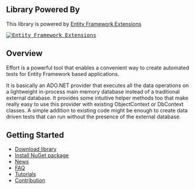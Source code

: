 ## Library Powered By

This library is powered by [Entity Framework Extensions](https://entityframework-extensions.net/?z=github&y=entityframework-plus)

<a href="https://entityframework-extensions.net/?z=github&y=entityframework-effort">
<kbd>
<img src="https://zzzprojects.github.io/images/logo/entityframework-extensions-pub.jpg" alt="Entity Framework Extensions" />
</kbd>
</a>

## Overview

Effort is a powerful tool that enables a convenient way to create automated tests for Entity Framework based applications. 

It is basically an ADO.NET provider that executes all the data operations on a lightweight in-process main memory database instead of a traditional external database. It provides some intuitive helper methods too that make really easy to use this provider with existing ObjectContext or DbContext classes. A simple addition to existing code might be enough to create data driven tests that can run without the presence of the external database.

## Getting Started
 * [Download library](https://github.com/zzzprojects/EntityFramework-Effort/releases)
 * [Install NuGet package](https://github.com/zzzprojects/EntityFramework-Effort/wiki/NuGet-Packages)
 * [News](https://entityframework-effort.net/)
 * [FAQ](https://entityframework-effort.net/faq)
 * [Tutorials](https://entityframework-effort.net/tutorials)
 * [Contribution](https://zzzprojects.com/contribute)

